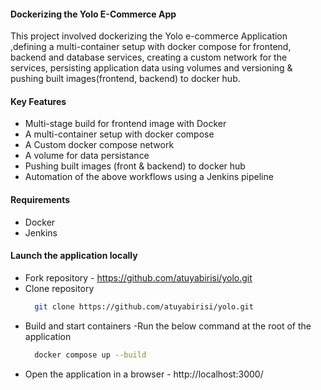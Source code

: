 #### Dockerizing the Yolo E-Commerce App
This project involved dockerizing the Yolo e-commerce Application ,defining a multi-container setup with docker compose for frontend, backend and database services, creating a custom network for the services, persisting application data using volumes and versioning & pushing built images(frontend, backend) to docker hub.

#### Key Features
 - Multi-stage build for frontend image with Docker
 - A multi-container setup with docker compose
 - A Custom docker compose network
 - A volume for data persistance
 - Pushing built images (front & backend) to docker hub
 - Automation of the above workflows using a Jenkins pipeline

#### Requirements
  - Docker
  - Jenkins
    
#### Launch the application locally
 - Fork repository - https://github.com/atuyabirisi/yolo.git
 - Clone repository
    ```bash
      git clone https://github.com/atuyabirisi/yolo.git
    ```
 - Build and start containers -Run the below command at the root of the application
    ```bash
      docker compose up --build
    ```
 - Open the application in a browser - http://localhost:3000/ 
